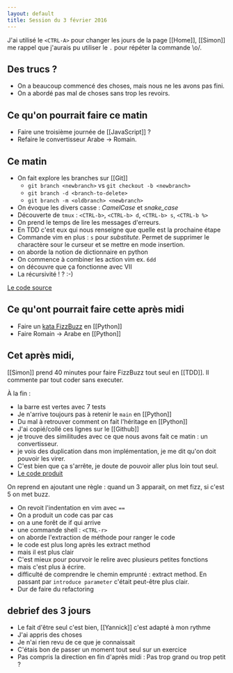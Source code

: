 ```yaml
---
layout: default
title: Session du 3 février 2016
---
```



J'ai utilisé le `<CTRL-A>` pour changer les jours de la page [[Home]], [[Simon]] me
rappel que j'aurais pu utiliser le `.` pour répéter la commande \o/.

## Des trucs ?

* On a beaucoup commencé des choses, mais nous ne les avons pas fini.
* On a abordé pas mal de choses sans trop les revoirs.


## Ce qu'on pourrait faire ce matin

* Faire une troisième journée de [[JavaScript]] ?
* Refaire le convertisseur Arabe -> Romain.

## Ce matin

* On fait explore les branches sur [[Git]]
  * `git branch <newbranch>` vs `git checkout -b <newbranch>`
  * `git branch -d <branch-to-delete>`
  * `git branch -m <oldbranch> <newbranch>`
* On évoque les divers casse : *CamelCase* et *snake_case*
* Découverte de `tmux` : `<CTRL-b>`, `<CTRL-b> d`, `<CTRL-b> s`, `<CTRL-b %>` 
* On prend le temps de lire les messages d'erreurs.
* En TDD c'est eux qui nous renseigne que quelle est la prochaine étape
* Commande vim en plus : `s` pour _substitute_. Permet de supprimer le
  charactère sour le curseur et se mettre en mode insertion.
* on aborde la notion de dictionnaire en python
* On commence à combiner les action vim ex. `6dd`
* on découvre que ça fonctionne avec VII
* La récursivité ! ? :-)

[Le code source](https://github.com/ut7/rookie-club/commit/715d05cc0e5de9d25b79e518124c725a11d48517)


## Ce qu'ont pourrait faire cette après midi

* Faire un [kata FizzBuzz](http://codingdojo.org/kata/FizzBuzz/) en [[Python]]
* Faire Romain -> Arabe en [[Python]]

## Cet après midi,

[[Simon]] prend 40 minutes pour faire FizzBuzz tout seul en [[TDD]]. Il commente par
tout coder sans executer.

À la fin : 

* la barre est vertes avec 7 tests
* Je n'arrive toujours pas à retenir le `main` en [[Python]]
* Du mal à retrouver comment on fait l'héritage en [[Python]]
* J'ai copié/collé ces lignes sur le [[Github]]
* je trouve des similitudes avec ce que nous avons fait ce matin : un
  convertisseur.
* je vois des duplication dans mon implémentation, je me dit qu'on doit pouvoir
  les virer.
* C'est bien que ça s'arrête, je doute de pouvoir aller plus loin tout seul.
* [Le code produit](https://github.com/ut7/rookie-club/commit/7d187d757fd0f4e09a93ddad9626141407fdc233)


On reprend en ajoutant une règle : quand un 3 apparait, on met fizz, si c'est 5 on met buzz.

* On revoit l'indentation en vim avec `==`
* On a produit un code cas par cas
* on a une forêt de if qui arrive
* une commande shell : `<CTRL-r>`
* on aborde l'extraction de méthode pour ranger le code
* le code est plus long après les extract method
* mais il est plus clair
* C'est mieux pour pourvoir le relire avec plusieurs petites fonctions
* mais c'est plus à écrire.
* difficulté de comprendre le chemin emprunté : extract method. En passant par
  `introduce parameter` c'était peut-être plus clair.
* Dur de faire du refactoring


## debrief des 3 jours

* Le fait d'être seul c'est bien, [[Yannick]] c'est adapté à mon rythme
* J'ai appris des choses
* Je n'ai rien revu de ce que je connaissait
* C'étais bon de passer un moment tout seul sur un exercice
* Pas compris la direction en fin d'après midi : Pas trop grand ou trop petit ?

